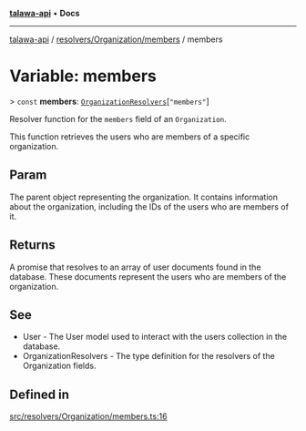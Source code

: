 [**talawa-api**](../../../../README.md) • **Docs**

***

[talawa-api](../../../../modules.md) / [resolvers/Organization/members](../README.md) / members

# Variable: members

\> `const` **members**: [`OrganizationResolvers`](../../../../types/generatedGraphQLTypes/type-aliases/OrganizationResolvers.md)\[`"members"`\]

Resolver function for the `members` field of an `Organization`.

This function retrieves the users who are members of a specific organization.

## Param

The parent object representing the organization. It contains information about the organization, including the IDs of the users who are members of it.

## Returns

A promise that resolves to an array of user documents found in the database. These documents represent the users who are members of the organization.

## See

 - User - The User model used to interact with the users collection in the database.
 - OrganizationResolvers - The type definition for the resolvers of the Organization fields.

## Defined in

[src/resolvers/Organization/members.ts:16](https://github.com/PalisadoesFoundation/talawa-api/blob/bba5d82264abb62b9e358a3d3fe1af18a8a8f6e4/src/resolvers/Organization/members.ts#L16)
